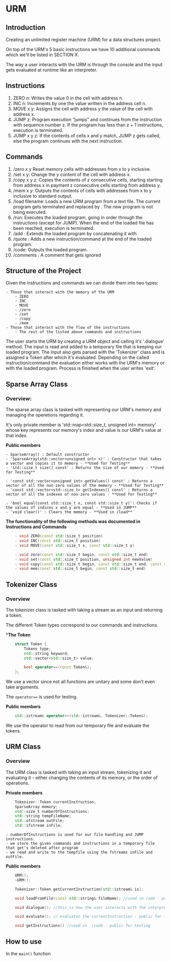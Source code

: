 # URM

## Introduction

Creating an unlimited register machine (URM) for a data structures project.

On top of the URM's 5 basic instructions we have 10 additional commands which we'll be listed in SECTION X.

The way a user interacts with the URM is through the console and the input gets evaluated at runtime like an interpreter.

## Instructions

1) ZERO n:     Writes the value 0 in the cell with address n.
2) INC n:      Increments by one the value written in the address cell n.
3) MOVE x y:   Assigns the cell with address y the value of the cell with address x.
4) JUMP z:     Program execution “jumps” and continues from the instruction with sequence number z. If the program has less than z + 1 instructions, execution is terminated.
5) JUMP x y z: If the contents of cells x and y match, JUMP z gets called, else the program continues with the next instruction.

## Commands

1)  /zero x y Reset memory cells with addresses from x to y inclusive.
2)  /set x y: Change the y content of the cell with address x.
3)  /copy x y z: Copies the contents of z consecutive cells, starting starting from address x in payment z consecutive cells starting from address y.
4)  /mem x y: Outputs the contents of cells with addresses from x to y inclusive to standard output.
5)  /load filename: Loads a new URM program from a text file. The current program gets terminated and replaced by <filename>. The new program is not being executed. 
6)  /run: Executes the loaded program, going in order through the instructions (except for JUMP). When the end of the loaded file has been reached, execution is terminated.
7)  /add <filename>: Extends the loaded program by concatenating it with <filename>
8)  /quote <string>: Adds a new instruction/command at the end of the loaded program.
9)  /code: Outputs the loaded program.
10) /comments <string>: A comment that gets ignored

## Structure of the Project

Given the instructions and commands we can divide them into two types:

    - Those that interact with the memory of the URM
        - ZERO
        - INC
        - MOVE
        - /zero
        - /set
        - /copy
        - /mem
    - Those that interact with the flow of the instructions
        - The rest of the listed above commands and instructions


The user starts the URM by creating a URM object and calling it's '.dialogue' method.
The input is read and added to a temporary file that is keeping our loaded program.
The input also gets parsed with the 'Tokenizer' class and is assigned a Token after which it's evaluated.
Depending on the called instruction/command the evaluation either works with the URM's memory or with the loaded program.
Process is finished when the user writes 'exit'.

## Sparse Array Class

### Overview:
The sparse array class is tasked with representing our URM's memory and managing the operetions regarding it.

It's only private member is 'std::map<std::size_t, unsigned int> memory' whose key represents our memory's index and value is our URM's value at that index.

**Public members**

    - SparseArray() : Default constructor
    - 'SparseArray(std::vector<unsigned int> x)' : Constructor that takes a vector and copies it to memory - **Used for Testing**
    - 'std::size_t size() const' : Returns the size of our memory - **Used for Testing**

    - 'const std::vector<unsigned int> getValues() const' : Returns a vector of all the non-zero values of the memory - **Used for Testing**
    - 'const std::vector<std::size_t> getIndexes() const' : Returns a vector of all the indexes of non-zero values - **Used for Testing**

    - 'bool equal(const std::size_t x, const std::size_t y)': Checks if the values of indices x and y are equal - **Used in JUMP**
    - 'void clear()' : Clears the memory - **Used in /load**

**The functionality of the following methods was documented in Instructions and Commands**

```c++
    - void ZERO(const std::size_t position)
    - void INC(const std::size_t position)
    - void MOVE(const std::size_t x, const std::size_t y)

    - void zero(const std::size_t begin, const std::size_t end)
    - void set(const std::size_t position, unsigned int newValue)
    - void copy(const std::size_t begin, const std::size_t end, const std::size_t ammountToCopy)
    - void mem(const std::size_t begin, const std::size_t end)
```

## Tokenizer Class

### Overview

The tokenizer class is tasked with taking a stream as an input and returning a token.

The different Token types correspond to our commands and instructions.

***The Token**
```c++
    struct Token {
        Tokens type;
        std::string keyword;
        std::vector<std::size_t> value; 

        bool operator==(const Token&);
    };
```

We use a vector since not all functions are unitary and some don't even take arguments.

The `operator==` is used for testing.

**Public members**
```c++
    std::istream& operator>>(std::istream&, Tokenizer::Token&);
```

We use the operator to read from our temporary file and evaluate the tokens.

## URM Class

### Overview

The URM class is tasked with taking an input stream, tokenizing it and evaluating it - either changing the contents of its memory, or the order of operations.

**Private members**
```c++
    Tokenizer::Token currentInstruction; 
    SparseArray memory;
    std::size_t numberOfInstructions;
    std::string tempFileName;
    std::ofstream outFile;
    std::ifstream inFile;
```

    - numberOfInstructions is used for our file handling and JUMP instructions.
    - we store the given commands and instructions in a temporary file that get's deleted after program
    - we read and write to the tempfile using the fstreams inFile and outFile.

**Public members**
```c++
    URM(); 
    ~URM();

    Tokenizer::Token getCurrentInstruction(std::istream& is);

    void loadFromFile(const std::string& fileName); //used in /add - public for testing purposes

    void dialogue(); //this is how the user interacts with the interpreter.

    void evaluate(); // evaluates the currentInstruction - public for testing

    void getInstructions() //used in  /code - public for testing
```
## How to use

In the `main()` function

































